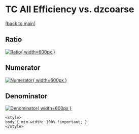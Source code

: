 # TC All Efficiency vs. dzcoarse

[[back to main](./)]



## Ratio

[![Ratio](../mtv/var/TC_0_eff_stack_dzcoarse.png){ width=600px }](../mtv/var/TC_0_eff_stack_dzcoarse.pdf)

## Numerator

[![Numerator](../mtv/num/TC_0_eff_stack_dzcoarse_num0.png){ width=600px }](../mtv/num/TC_0_eff_stack_dzcoarse_num0.pdf)

## Denominator

[![Denominator](../mtv/den/TC_0_eff_stack_dzcoarse_den.png){ width=600px }](../mtv/den/TC_0_eff_stack_dzcoarse_den.pdf)


``` {=html}
<style>
body { min-width: 100% !important; }
</style>
```
